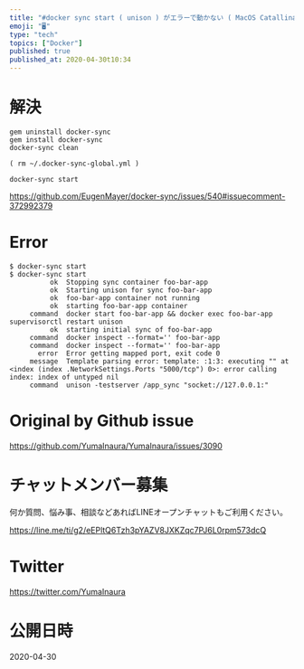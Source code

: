 ```yaml
---
title: "#docker sync start ( unison ) がエラーで動かない ( MacOS Catallina 10.15.3  )( "
emoji: "🖥"
type: "tech"
topics: ["Docker"]
published: true
published_at: 2020-04-30t10:34
---
```


# 解決

```
gem uninstall docker-sync
gem install docker-sync
docker-sync clean

( rm ~/.docker-sync-global.yml )

docker-sync start
```

https://github.com/EugenMayer/docker-sync/issues/540#issuecomment-372992379

# Error

```
$ docker-sync start
$ docker-sync start
          ok  Stopping sync container foo-bar-app
          ok  Starting unison for sync foo-bar-app
          ok  foo-bar-app container not running
          ok  starting foo-bar-app container
     command  docker start foo-bar-app && docker exec foo-bar-app supervisorctl restart unison
          ok  starting initial sync of foo-bar-app
     command  docker inspect --format='' foo-bar-app
     command  docker inspect --format='' foo-bar-app
       error  Error getting mapped port, exit code 0
     message  Template parsing error: template: :1:3: executing "" at <index (index .NetworkSettings.Ports "5000/tcp") 0>: error calling index: index of untyped nil
     command  unison -testserver /app_sync "socket://127.0.0.1:"

```

# Original by Github issue

https://github.com/YumaInaura/YumaInaura/issues/3090











<!-- Update From Qiita API -->

# チャットメンバー募集


何か質問、悩み事、相談などあればLINEオープンチャットもご利用ください。

https://line.me/ti/g2/eEPltQ6Tzh3pYAZV8JXKZqc7PJ6L0rpm573dcQ





# Twitter


https://twitter.com/YumaInaura


<!-- Update From Qiita API -->



# 公開日時

2020-04-30
